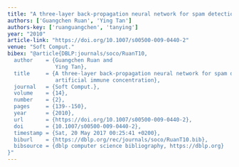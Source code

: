 ```yaml
---
title: "A three-layer back-propagation neural network for spam detection using artificial immune concentration"
authors: ['Guangchen Ruan', 'Ying Tan']
authors-key: ['ruanguangchen', 'tanying']
year: "2010"
article-link: "https://doi.org/10.1007/s00500-009-0440-2"
venue: "Soft Comput."
bibex: "@article{DBLP:journals/soco/RuanT10,
  author    = {Guangchen Ruan and
               Ying Tan},
  title     = {A three-layer back-propagation neural network for spam detection using
               artificial immune concentration},
  journal   = {Soft Comput.},
  volume    = {14},
  number    = {2},
  pages     = {139--150},
  year      = {2010},
  url       = {https://doi.org/10.1007/s00500-009-0440-2},
  doi       = {10.1007/s00500-009-0440-2},
  timestamp = {Sat, 20 May 2017 00:25:41 +0200},
  biburl    = {https://dblp.org/rec/journals/soco/RuanT10.bib},
  bibsource = {dblp computer science bibliography, https://dblp.org}
}"
---
```

